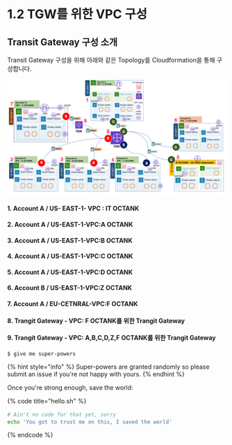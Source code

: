 # 1.2 TGW를 위한 VPC 구성

## Transit Gateway 구성 소개

Transit Gateway 구성을 위해 아래와 같은 Topology를  Cloudformation을 통해 구성합니다.

![\[ Trangit Gateway &#xAD6C;&#xC131;\]](../.gitbook/assets/topology.png)

#### 1. Account A / US- EAST-1- VPC : IT OCTANK



#### 2. Account A / US-EAST-1-VPC:A OCTANK

#### 3. Account A / US-EAST-1-VPC:B OCTANK

#### 4. Account A / US-EAST-1-VPC:C OCTANK

#### 5. Account A / US-EAST-1-VPC:D OCTANK

#### 6. Account B / US-EAST-1-VPC:Z OCTANK

#### 7. Account A / EU-CETNRAL-VPC:F OCTANK

#### 8. Trangit Gateway - VPC: F OCTANK를 위한 Trangit Gateway

#### 9. Trangit Gateway - VPC: A,B,C,D,Z,F OCTANK를 위한 Trangit Gateway



```
$ give me super-powers
```

{% hint style="info" %}
 Super-powers are granted randomly so please submit an issue if you're not happy with yours.
{% endhint %}

Once you're strong enough, save the world:

{% code title="hello.sh" %}
```bash
# Ain't no code for that yet, sorry
echo 'You got to trust me on this, I saved the world'
```
{% endcode %}



